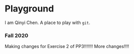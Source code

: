 # Playground
I am Qinyi Chen. 
A place to play with `git`.

### Fall 2020

Making changes for Exercise 2 of PP3!!!!!!!
More changes!!!!